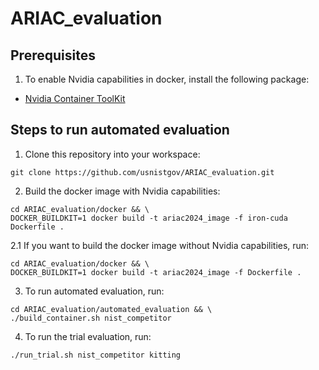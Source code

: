 # ARIAC_evaluation

## Prerequisites

1. To enable Nvidia capabilities in docker, install the following package:
- [Nvidia Container ToolKit](https://docs.nvidia.com/datacenter/cloud-native/container-toolkit/latest/install-guide.html)


## Steps to run automated evaluation

1. Clone this repository into your workspace:
```
git clone https://github.com/usnistgov/ARIAC_evaluation.git
```

2. Build the docker image with Nvidia capabilities:
```
cd ARIAC_evaluation/docker && \
DOCKER_BUILDKIT=1 docker build -t ariac2024_image -f iron-cuda Dockerfile .
```
2.1 If you want to build the docker image without Nvidia capabilities, run:
```
cd ARIAC_evaluation/docker && \
DOCKER_BUILDKIT=1 docker build -t ariac2024_image -f Dockerfile .
```

3. To run automated evaluation, run:
```
cd ARIAC_evaluation/automated_evaluation && \
./build_container.sh nist_competitor
```

4. To run the trial evaluation, run:
```
./run_trial.sh nist_competitor kitting
```
